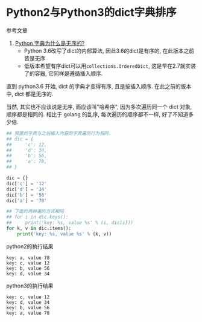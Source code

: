 # Python2与Python3的dict字典排序

参考文章

1. [Python 字典为什么是无序的?](https://www.zhihu.com/question/24306558/answer/374075597)
    - Python 3.6改写了dict的内部算法, 因此3.6的dict是有序的, 在此版本之前皆是无序
    - 低版本希望有序dict可以用`collections.OrderedDict`, 这是早在2.7就实装了的容器, 它同样是遵循插入顺序.

直到 python3.6 开始, dict 的字典才变得有序, 且是按插入顺序. 在此之前的版本中, dict 都是无序的.

当然, 其实也不应该说是无序, 而应该叫"哈希序", 因为多次遍历同一个 dict 对象, 顺序都是相同的. 相比于 golang 的乱序, 每次遍历的顺序都不一样, 好了不知道多少倍.

```py
## 预置的字典与之后插入内容的字典遍历行为相同.
## dic = {
##     'c': 12,
##     'd': 34,
##     'b': 56,
##     'a': 78,
## }

dic = {}
dic['c'] = '12'
dic['d'] = '34'
dic['b'] = '56'
dic['a'] = '78'

## 下面的两种遍历方式相同
## for i in dic.keys():
##     print('key: %s, value %s' % (i, dic[i]))
for k, v in dic.items():
    print('key: %s, value %s' % (k, v))

```

python2的执行结果

```
key: a, value 78
key: c, value 12
key: b, value 56
key: d, value 34
```

python3的执行结果

```
key: c, value 12
key: d, value 34
key: b, value 56
key: a, value 78
```
